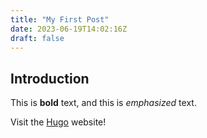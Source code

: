 ```yaml
---
title: "My First Post"
date: 2023-06-19T14:02:16Z
draft: false
---
```

## Introduction

This is **bold** text, and this is *emphasized* text.

Visit the [Hugo](https://gohugo.io) website!
